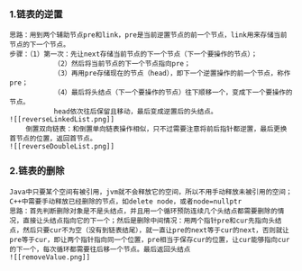 ### 1.链表的逆置
	思路：用到两个辅助节点pre和link，pre是当前逆置节点的前一个节点，link用来存储当前节点的下一个节点。
	步骤：（1）第一次：先让next存储当前节点的下一个节点（下一个要操作的节点）；
			   （2）然后将当前节点的下一个节点指向pre；
			   （3）再用pre存储现在的节点（head），即下一个逆置操作的前一个节点，称作pre； 
			   （4）最后将头结点（下一个要操作的节点）往下顺移一个，变成下一个要操作的节点。
			   head依次往后保留且移动，最后变成逆置后的头结点。
	![[reverseLinkedList.png]]
		倒置双向链表：和倒置单向链表操作相似，只不过需要注意将前后指针都逆置，最后更换首节点的位置，返回首节点。
	![[reverseDoubleList.png]]
### 2.链表的删除
	Java中只要某个空间有被引用，jvm就不会释放它的空间，所以不用手动释放未被引用的空间；
	C++中需要手动释放已经删除的节点，如delete node，或者node=nullptr
	思路：首先判断删除对象是不是头结点，并且用一个循环预防连续几个头结点都需要删除的情况，直接让头结点指向它的下一个；然后是删除中间情况：用两个指针pre和cur先指向头结点，然后只要cur不为空（没有到链表结尾），就一直让pre的next等于cur的next，否则就让pre等于cur，即让两个指针指向同一个位置，pre相当于保存cur的位置，让cur能够指向cur的下一个，每次循环都需要往后移一个节点。最后返回头结点
	![[removeValue.png]]




